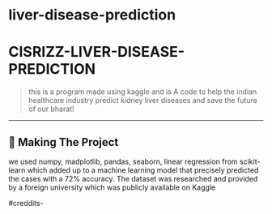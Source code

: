 # liver-disease-prediction


# CISRIZZ-LIVER-DISEASE-PREDICTION
> this is a program made using kaggle and is A code to help the indian healthcare industry predict kidney liver diseases and save the future of our bharat!


---

## 🔎 Making The Project

we used numpy, madplotlib, pandas, seaborn, linear regression from scikit-learn which added up to a machine learning model that precisely predicted the cases with a 72% accuracy. The dataset was researched and provided by a foreign university which was publicly available on Kaggle




#creddits- 
